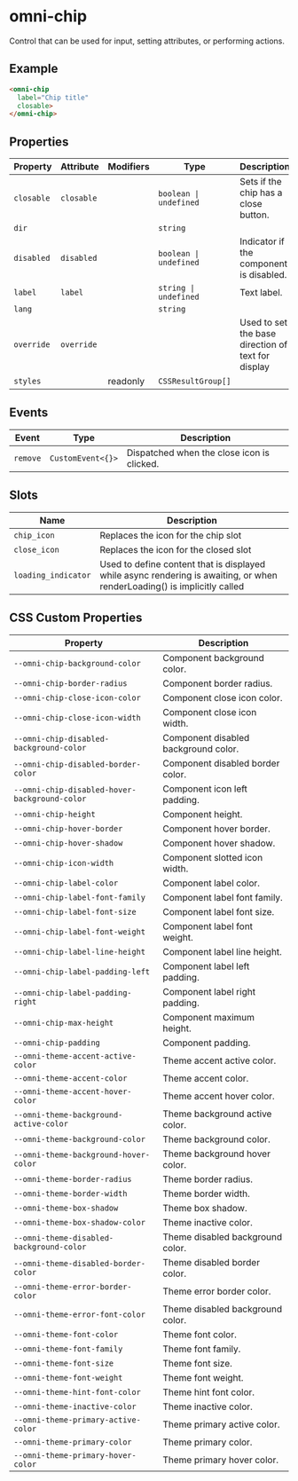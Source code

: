 # omni-chip

Control that can be used for input, setting attributes, or performing actions.

## Example

```html
<omni-chip
  label="Chip title"
  closable>
</omni-chip>
```

## Properties

| Property   | Attribute  | Modifiers | Type                   | Description                                      |
|------------|------------|-----------|------------------------|--------------------------------------------------|
| `closable` | `closable` |           | `boolean \| undefined` | Sets if the chip has a close button.             |
| `dir`      |            |           | `string`               |                                                  |
| `disabled` | `disabled` |           | `boolean \| undefined` | Indicator if the component is disabled.          |
| `label`    | `label`    |           | `string \| undefined`  | Text label.                                      |
| `lang`     |            |           | `string`               |                                                  |
| `override` | `override` |           |                        | Used to set the base direction of text for display |
| `styles`   |            | readonly  | `CSSResultGroup[]`     |                                                  |

## Events

| Event    | Type              | Description                                |
|----------|-------------------|--------------------------------------------|
| `remove` | `CustomEvent<{}>` | Dispatched when the close icon is clicked. |

## Slots

| Name                | Description                                      |
|---------------------|--------------------------------------------------|
| `chip_icon`         | Replaces the icon for the chip slot              |
| `close_icon`        | Replaces the icon for the closed slot            |
| `loading_indicator` | Used to define content that is displayed while async rendering is awaiting, or when renderLoading() is implicitly called |

## CSS Custom Properties

| Property                                      | Description                          |
|-----------------------------------------------|--------------------------------------|
| `--omni-chip-background-color`                | Component background color.          |
| `--omni-chip-border-radius`                   | Component border radius.             |
| `--omni-chip-close-icon-color`                | Component close icon color.          |
| `--omni-chip-close-icon-width`                | Component close icon width.          |
| `--omni-chip-disabled-background-color`       | Component disabled background color. |
| `--omni-chip-disabled-border-color`           | Component disabled border color.     |
| `--omni-chip-disabled-hover-background-color` | Component icon left padding.         |
| `--omni-chip-height`                          | Component height.                    |
| `--omni-chip-hover-border`                    | Component hover border.              |
| `--omni-chip-hover-shadow`                    | Component hover shadow.              |
| `--omni-chip-icon-width`                      | Component slotted icon width.        |
| `--omni-chip-label-color`                     | Component label color.               |
| `--omni-chip-label-font-family`               | Component label font family.         |
| `--omni-chip-label-font-size`                 | Component label font size.           |
| `--omni-chip-label-font-weight`               | Component label font weight.         |
| `--omni-chip-label-line-height`               | Component label line height.         |
| `--omni-chip-label-padding-left`              | Component label left padding.        |
| `--omni-chip-label-padding-right`             | Component label right padding.       |
| `--omni-chip-max-height`                      | Component maximum height.            |
| `--omni-chip-padding`                         | Component padding.                   |
| `--omni-theme-accent-active-color`            | Theme accent active color.           |
| `--omni-theme-accent-color`                   | Theme accent color.                  |
| `--omni-theme-accent-hover-color`             | Theme accent hover color.            |
| `--omni-theme-background-active-color`        | Theme background active color.       |
| `--omni-theme-background-color`               | Theme background color.              |
| `--omni-theme-background-hover-color`         | Theme background hover color.        |
| `--omni-theme-border-radius`                  | Theme border radius.                 |
| `--omni-theme-border-width`                   | Theme border width.                  |
| `--omni-theme-box-shadow`                     | Theme box shadow.                    |
| `--omni-theme-box-shadow-color`               | Theme inactive color.                |
| `--omni-theme-disabled-background-color`      | Theme disabled background color.     |
| `--omni-theme-disabled-border-color`          | Theme disabled border color.         |
| `--omni-theme-error-border-color`             | Theme error border color.            |
| `--omni-theme-error-font-color`               | Theme disabled background color.     |
| `--omni-theme-font-color`                     | Theme font color.                    |
| `--omni-theme-font-family`                    | Theme font family.                   |
| `--omni-theme-font-size`                      | Theme font size.                     |
| `--omni-theme-font-weight`                    | Theme font weight.                   |
| `--omni-theme-hint-font-color`                | Theme hint font color.               |
| `--omni-theme-inactive-color`                 | Theme inactive color.                |
| `--omni-theme-primary-active-color`           | Theme primary active color.          |
| `--omni-theme-primary-color`                  | Theme primary color.                 |
| `--omni-theme-primary-hover-color`            | Theme primary hover color.           |
